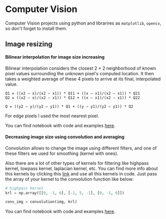 # Computer Vision
Computer Vision projects using python and librarires as `matplotlib`, `opencv`, so don't forget to install them.

## Image resizing

#### Bilinear interpolation for image size increasing

Bilinear interpolation considers the closest 2 × 2 neighborhood of known pixel values surrounding the unknown pixel's computed location. 
It then takes a weighted average of these 4 pixels to arrive at its final, interpolated value.
```
Q1 = ((x2 – x)/(x2 – x1)) * Q11 + ((x – x1)/(x2 – x1)) * Q21
Q2 = ((x2 – x)/(x2 – x1)) * Q12 + ((x – x1)/(x2 – x1)) * Q22

Q = ((y2 – y)/(y2 – y1)) * Q1 + ((y – y1)/(y2 – y1)) * Q2
```
For edge pixels I used the most nearest pixel.

You can find notebook with code and examples [here](https://github.com/MrCrambo/Computer-Vision/blob/master/Image%20Resizing/ImageBilinearResizing.ipynb).

#### Decreasing image size using convolution and averaging

Convolution allows to change the image using different filters, and one of these filters we used for smoothing (kernel with ones).

Also there are a lot of other types of kernels for filtering like highpass kernel, lowpass kernel, laplacian kernel, etc.
You can find more info about this kernels by clicking this [link](https://northstar-www.dartmouth.edu/doc/idl/html_6.2/Filtering_an_Imagehvr.html) and use all this kernels in code. Just pass the array of your kernel to the convolution function like below:
```python
# highpass kernel
krl = np.array([[0, -1, 0], [-1, 5, -1], [0, -1, 0]])

conv_img = convolution(img, krl)
```

You can find notebook with code and examples [here](https://github.com/MrCrambo/Computer-Vision/blob/master/Image%20Resizing/ImageSizeDecreasing.ipynb).

